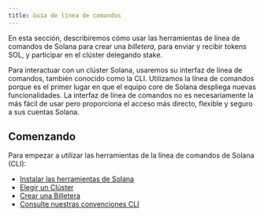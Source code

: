 ```yaml
---
title: Guía de línea de comandos
---
```


En esta sección, describiremos cómo usar las herramientas de línea de comandos de Solana para crear una _billetera_, para enviar y recibir tokens SOL, y participar en el clúster delegando stake.

Para interactuar con un clúster Solana, usaremos su interfaz de línea de comandos, también conocido como la CLI. Utilizamos la línea de comandos porque es el primer lugar en que el equipo core de Solana despliega nuevas funcionalidades. La interfaz de línea de comandos no es necesariamente la más fácil de usar pero proporciona el acceso más directo, flexible y seguro a sus cuentas Solana.

## Comenzando

Para empezar a utilizar las herramientas de la línea de comandos de Solana (CLI):

- [Instalar las herramientas de Solana](cli/install-solana-cli-tools.md)
- [Elegir un Clúster](cli/choose-a-cluster.md)
- [Crear una Billetera](wallet-guide/cli.md)
- [Consulte nuestras convenciones CLI](cli/conventions.md)
